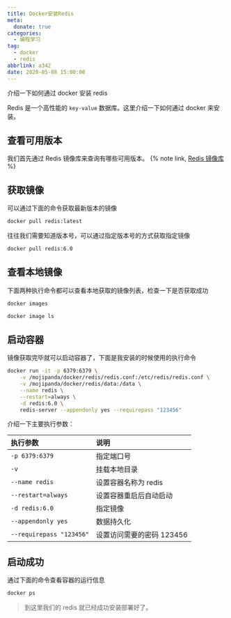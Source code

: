 ```yaml
---
title: Docker安装Redis
meta:
  donate: true
categories:
  - 编程学习
tag:
  - docker
  - redis
abbrlink: a342
date: 2020-05-08 15:00:00
---
```


介绍一下如何通过 docker 安装 redis

<!-- more -->

Redis 是一个高性能的 `key-value` 数据库。这里介绍一下如何通过 docker 来安装。

## 查看可用版本
我们首先通过 Redis 镜像库来查询有哪些可用版本。
{% note link, [Redis 镜像库](https://hub.docker.com/_/redis?tab=tags) %}

## 获取镜像
可以通过下面的命令获取最新版本的镜像
```bash
docker pull redis:latest
```
往往我们需要知道版本号，可以通过指定版本号的方式获取指定镜像
```bash
docker pull redis:6.0
```

## 查看本地镜像
下面两种执行命令都可以查看本地获取的镜像列表，检查一下是否获取成功
```bash
docker images
```
```bash
docker image ls
```

## 启动容器
镜像获取完毕就可以启动容器了，下面是我安装的时候使用的执行命令
```bash
docker run -it -p 6379:6379 \
    -v /mojipanda/docker/redis/redis.conf:/etc/redis/redis.conf \
    -v /mojipanda/docker/redis/data:/data \
    --name redis \
    --restart=always \
    -d redis:6.0 \
    redis-server --appendonly yes --requirepass "123456"
```

介绍一下主要执行参数：

| 执行参数 | 说明 |
| :----- | :--- |
| `-p 6379:6379` | 指定端口号 |
| `-v` | 挂载本地目录 |
| `--name redis` | 设置容器名称为 redis |
| `--restart=always` | 设置容器重启后自动启动 |
| `-d redis:6.0` | 指定镜像 |
| `--appendonly yes` | 数据持久化 |
| `--requirepass "123456"` | 设置访问需要的密码 123456 |

## 启动成功
通过下面的命令查看容器的运行信息
```bash
docker ps
```

> 到这里我们的 redis 就已经成功安装部署好了。
